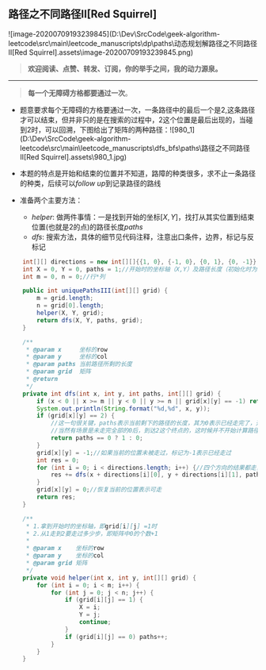 ## 路径之不同路径II[Red Squirrel]



![image-20200709193239845](D:\Dev\SrcCode\geek-algorithm-leetcode\src\main\leetcode_manuscripts\dp\paths\动态规划解路径之不同路径II[Red Squirrel].assets\image-20200709193239845.png)

> **欢迎阅读、点赞、转发、订阅，你的举手之间，我的动力源泉。**

---

> **每一个无障碍方格都要通过一次**。

- 题意要求每个无障碍的方格要通过一次，一条路径中的最后一个是$2$,这条路径才可以结束，但并非只的是在搜索的过程中，$2$这个位置是最后出现的，当碰到$2$时，可以回溯，下图给出了矩阵的两种路径：![980_1](D:\Dev\SrcCode\geek-algorithm-leetcode\src\main\leetcode_manuscripts\dfs_bfs\paths\路径之不同路径II[Red Squirrel].assets\980_1.jpg)

- 本题的特点是开始和结束的位置并不知道，路障的种类很多，求不止一条路径的种类，后续可以$follow$ $up$到记录路径的路线
- 准备两个主要方法：
  - $helper$: 做两件事情：一是找到开始的坐标$[X,Y]$，找打从其实位置到结束位置(也就是$2$的点)的路径长度$paths$
  - $dfs$: 搜索方法，具体的细节见代码注释，注意出口条件，边界，标记与反标记

```java
	int[][] directions = new int[][]{{1, 0}, {-1, 0}, {0, 1}, {0, -1}};//四个方向
    int X = 0, Y = 0, paths = 1;//开始时的坐标轴（X,Y）及路径长度（初始化时为1，因为1本身也可以走）
    int m = 0, n = 0;//行*列

    public int uniquePathsIII(int[][] grid) {
        m = grid.length;
        n = grid[0].length;
        helper(X, Y, grid);
        return dfs(X, Y, paths, grid);
    }

    /**
     * @param x     坐标的row
     * @param y     坐标的col
     * @param paths 当前路径所剩的长度
     * @param grid  矩阵
     * @return
     */
    private int dfs(int x, int y, int paths, int[][] grid) {
        if (x < 0 || x >= m || y < 0 || y >= n || grid[x][y] == -1) return 0;//其中的-1表示是原矩阵的-1
        System.out.println(String.format("%d,%d", x, y));
        if (grid[x][y] == 2) {
            //这一句很关键，paths表示当前剩下的路径的长度，其为0表示已经走完了，开始收集，return 1 在原来的res基础上加上这个方案
            //当然有场景是未走完全部的0后，到达2这个终点的，这时候并不开始计算路径，因为paths不是0，表示没有全部走完0这种点，return 0 加上后对结果影响
            return paths == 0 ? 1 : 0;
        }
        grid[x][y] = -1;//如果当前的位置未被走过，标记为-1表示已经走过
        int res = 0;
        for (int i = 0; i < directions.length; i++) {//四个方向的结果都走，res+注意
            res += dfs(x + directions[i][0], y + directions[i][1], paths - 1, grid);
        }
        grid[x][y] = 0;//恢复当前的位置表示可走
        return res;
    }

    /**
     * 1.拿到开始时的坐标轴，即grid[i][j] =1时
     * 2.从1走到2要走过多少步，即矩阵中0的个数+1
     *
     * @param x    坐标的row
     * @param y    坐标的col
     * @param grid 矩阵
     */
    private void helper(int x, int y, int[][] grid) {
        for (int i = 0; i < m; i++) {
            for (int j = 0; j < n; j++) {
                if (grid[i][j] == 1) {
                    X = i;
                    Y = j;
                    continue;
                }
                if (grid[i][j] == 0) paths++;
            }
        }
    }
```



